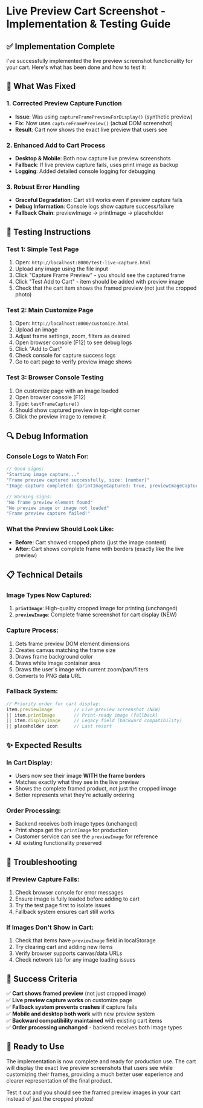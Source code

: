 # Live Preview Cart Screenshot - Implementation & Testing Guide

## ✅ Implementation Complete

I've successfully implemented the live preview screenshot functionality for your cart. Here's what has been done and how to test it:

## 🔧 What Was Fixed

### 1. **Corrected Preview Capture Function**
- **Issue**: Was using `captureFramePreviewForDisplay()` (synthetic preview)
- **Fix**: Now uses `captureFramePreview()` (actual DOM screenshot)
- **Result**: Cart now shows the exact live preview that users see

### 2. **Enhanced Add to Cart Process**
- **Desktop & Mobile**: Both now capture live preview screenshots
- **Fallback**: If live preview capture fails, uses print image as backup
- **Logging**: Added detailed console logging for debugging

### 3. **Robust Error Handling**
- **Graceful Degradation**: Cart still works even if preview capture fails
- **Debug Information**: Console logs show capture success/failure
- **Fallback Chain**: previewImage → printImage → placeholder

## 🧪 Testing Instructions

### **Test 1: Simple Test Page**
1. Open: `http://localhost:8000/test-live-capture.html`
2. Upload any image using the file input
3. Click "Capture Frame Preview" - you should see the captured frame
4. Click "Test Add to Cart" - item should be added with preview image
5. Check that the cart item shows the framed preview (not just the cropped photo)

### **Test 2: Main Customize Page**
1. Open: `http://localhost:8000/customize.html`
2. Upload an image
3. Adjust frame settings, zoom, filters as desired
4. Open browser console (F12) to see debug logs
5. Click "Add to Cart" 
6. Check console for capture success logs
7. Go to cart page to verify preview image shows

### **Test 3: Browser Console Testing**
1. On customize page with an image loaded
2. Open browser console (F12)
3. Type: `testFrameCapture()`
4. Should show captured preview in top-right corner
5. Click the preview image to remove it

## 🔍 Debug Information

### **Console Logs to Watch For:**
```javascript
// Good signs:
"Starting image capture..."
"Frame preview captured successfully, size: [number]"
"Image capture completed: {printImageCaptured: true, previewImageCaptured: true}"

// Warning signs:
"No frame preview element found"
"No preview image or image not loaded"
"Frame preview capture failed!"
```

### **What the Preview Should Look Like:**
- **Before**: Cart showed cropped photo (just the image content)
- **After**: Cart shows complete frame with borders (exactly like the live preview)

## 📋 Technical Details

### **Image Types Now Captured:**
1. **`printImage`**: High-quality cropped image for printing (unchanged)
2. **`previewImage`**: Complete frame screenshot for cart display (NEW)

### **Capture Process:**
1. Gets frame preview DOM element dimensions
2. Creates canvas matching the frame size
3. Draws frame background color
4. Draws white image container area
5. Draws the user's image with current zoom/pan/filters
6. Converts to PNG data URL

### **Fallback System:**
```javascript
// Priority order for cart display:
item.previewImage        // Live preview screenshot (NEW)
|| item.printImage       // Print-ready image (fallback)
|| item.displayImage     // Legacy field (backward compatibility)
|| placeholder icon      // Last resort
```

## ✨ Expected Results

### **In Cart Display:**
- Users now see their image **WITH the frame borders**
- Matches exactly what they see in the live preview
- Shows the complete framed product, not just the cropped image
- Better represents what they're actually ordering

### **Order Processing:**
- Backend receives both image types (unchanged)
- Print shops get the `printImage` for production
- Customer service can see the `previewImage` for reference
- All existing functionality preserved

## 🐛 Troubleshooting

### **If Preview Capture Fails:**
1. Check browser console for error messages
2. Ensure image is fully loaded before adding to cart
3. Try the test page first to isolate issues
4. Fallback system ensures cart still works

### **If Images Don't Show in Cart:**
1. Check that items have `previewImage` field in localStorage
2. Try clearing cart and adding new items
3. Verify browser supports canvas/data URLs
4. Check network tab for any image loading issues

## 🎯 Success Criteria

✅ **Cart shows framed preview** (not just cropped image)  
✅ **Live preview capture works** on customize page  
✅ **Fallback system prevents crashes** if capture fails  
✅ **Mobile and desktop both work** with new preview system  
✅ **Backward compatibility maintained** with existing cart items  
✅ **Order processing unchanged** - backend receives both image types  

## 🚀 Ready to Use

The implementation is now complete and ready for production use. The cart will display the exact live preview screenshots that users see while customizing their frames, providing a much better user experience and clearer representation of the final product.

Test it out and you should see the framed preview images in your cart instead of just the cropped photos!

